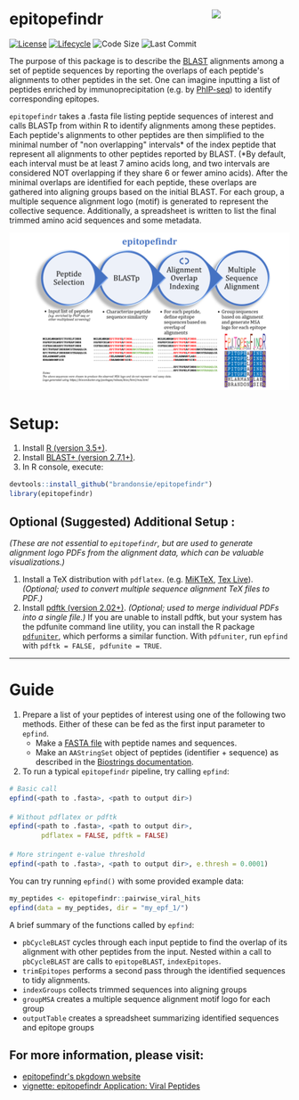 # epitopefindr <img src="https://brandonsie.github.io/docs/Epitopefindr_4.png" align="right" width="140">

[![License](https://img.shields.io/badge/licence-GPL--3-blue.svg)](https://www.gnu.org/licenses/gpl-3.0.en.html) 
[![Lifecycle](https://img.shields.io/badge/lifecycle-maturing-blue.svg)](https://www.tidyverse.org/lifecycle/) 
![Code Size](https://img.shields.io/github/languages/code-size/brandonsie/epitopefindr.svg) 
![Last Commit](https://img.shields.io/github/last-commit/brandonsie/epitopefinder.svg)

The purpose of this package is to describe the [BLAST](https://blast.ncbi.nlm.nih.gov/Blast.cgi) alignments among a set of peptide sequences by reporting the overlaps of each peptide's alignments to other peptides in the set. One can imagine inputting a list of peptides enriched by immunoprecipitation (e.g. by [PhIP-seq](https://www.nature.com/articles/s41596-018-0025-6)) to identify corresponding epitopes. 

`epitopefindr` takes a .fasta file listing peptide sequences of interest and calls BLASTp from within R to identify alignments among these peptides. Each peptide's alignments to other peptides are then simplified to the minimal number of "non overlapping" intervals* of the index peptide that represent all alignments to other peptides reported by BLAST. (*By default, each interval must be at least 7 amino acids long, and two intervals are considered NOT overlapping if they share 6 or fewer amino acids). After the minimal overlaps are identified for each peptide, these overlaps are gathered into aligning groups based on the initial BLAST. For each group, a multiple sequence alignment logo (motif) is generated to represent the collective sequence. Additionally, a spreadsheet is written to list the final trimmed amino acid sequences and some metadata. 

![workflow](https://raw.githubusercontent.com/brandonsie/brandonsie.github.io/master/docs/EpitopeFindRWorkflow2c.png)


# Setup:  
1. Install [R (version 3.5+)](https://www.r-project.org/).  
2. Install [BLAST+ (version 2.7.1+)](https://blast.ncbi.nlm.nih.gov/Blast.cgi?PAGE_TYPE=BlastDocs&DOC_TYPE=Download).  
3. In R console, execute: 
``` r  
devtools::install_github("brandonsie/epitopefindr")
library(epitopefindr)
```


## Optional (Suggested) Additional Setup : 
_(These are not essential to `epitopefindr`, but are used to generate alignment logo PDFs from the alignment data, which can be valuable visualizations.)_  
1. Install a TeX distribution with `pdflatex`. (e.g. [MiKTeX](https://miktex.org), [Tex Live](https://tug.org/texlive/)). _(Optional; used to convert multiple sequence alignment TeX files to PDF.)_  
2. Install [pdftk (version 2.02+)](https://www.pdflabs.com/tools/pdftk-server/). _(Optional; used to merge individual PDFs into a single file.)_ If you are unable to install pdftk, but your system has the pdfunite command line utility, you can install the R package [`pdfuniter`](https://github.com/brandonsie/pdfuniter), which performs a similar function. With `pdfuniter`, run `epfind` with `pdftk = FALSE, pdfunite = TRUE`.  
  


----------------------------------------------------------------------  
# Guide

1. Prepare a list of your peptides of interest using one of the following two methods. Either of these can be fed as the first input parameter to `epfind`.  
    * Make a [FASTA file](https://zhanglab.ccmb.med.umich.edu/FASTA/) with peptide names and sequences.
    * Make an `AAStringSet` object of peptides (identifier + sequence) as described in the [Biostrings documentation](http://web.mit.edu/~r/current/arch/i386_linux26/lib/R/library/Biostrings/html/XStringSet-class.html). 
2. To run a typical `epitopefindr` pipeline, try calling `epfind`:
``` r 
# Basic call
epfind(<path to .fasta>, <path to output dir>)

# Without pdflatex or pdftk
epfind(<path to .fasta>, <path to output dir>, 
        pdflatex = FALSE, pdftk = FALSE)

# More stringent e-value threshold
epfind(<path to .fasta>, <path to output dir>, e.thresh = 0.0001)
``` 

You can try running `epfind()` with some provided example data:
``` r
my_peptides <- epitopefindr::pairwise_viral_hits
epfind(data = my_peptides, dir = "my_epf_1/")
```

A brief summary of the functions called by `epfind`:  
  * `pbCycleBLAST` cycles through each input peptide to find the overlap of its alignment with other peptides from the input. Nested within a call to `pbCycleBLAST` are calls to `epitopeBLAST`, `indexEpitopes`. 
  * `trimEpitopes` performs a second pass through the identified sequences to tidy alignments.
  * `indexGroups` collects trimmed sequences into aligning groups
  * `groupMSA` creates a multiple sequence alignment motif logo for each group
  * `outputTable` creates a spreadsheet summarizing identified sequences and epitope groups
  
## For more information, please visit:  
* [epitopefindr's pkgdown website](https://brandonsie.github.io/epitopefindr/)  
* [vignette: epitopefindr Application: Viral Peptides](https://brandonsie.github.io/epitopefindr/articles/epitopefindr_avarda_vignette.html)  
